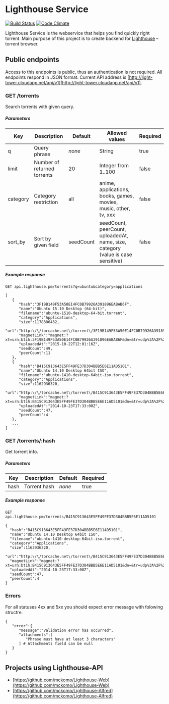 # Lighthouse Service 

[![Build Status](https://travis-ci.org/mckomo/Lighthouse-API.svg?branch=master)](https://travis-ci.org/mckomo/Lighthouse-API)
[![Code Climate](https://codeclimate.com/github/mckomo/Lighthouse-Service/badges/gpa.svg)](https://codeclimate.com/github/mckomo/Lighthouse-Service)

Lighthouse Service is the webservice that helps you find quickly right torrent. Main purpose of this project is to create backend for [Lighthouse](http://mckomo.github.io/Lighthouse/) – torrent browser.

## Public endpoints

Access to this endpoints is public, thus an authentication is not required. All endpoints respond in JSON format. Current API address is [http://light-tower.cloudapp.net/api/v1](http://light-tower.cloudapp.net/api/v1).

### GET /torrents

Search torrents with given query.

##### Parameters

|Key      | Description                 | Default | Allowed values      | Required |
|---------|-----------------------------|---------|---------------------|----------|
|q        | Query phrase                | *none*  | String              | true     |
|limit    | Number of returned torrents | 20      | Integer from 1..100 | false    |
|category | Category restriction        | all     | anime, applications, books, games, movies, music, other, tv, xxx | false |
|sort_by  | Sort by given field         | seedCount | seedCount, peerCount, uploadedAt, name, size, category (value is case sensitive)| false|

##### Example response


```
GET api.lighthouse.pm/torrents?q=ubuntu&category=applications

[
   {
      "hash":"3F19B149F53A50E14FC0B79926A391896EABAB6F",
      "name":"Ubuntu 15.10 Desktop (64-bit)",
      "filename":"ubuntu-1510-desktop-64-bit.torrent",
      "category":"Applications",
      "size":1178386432,
      "url":"http:\/\/torcache.net\/torrent\/3F19B149F53A50E14FC0B79926A391896EABAB6F.torrent",
      "magnetLink":"magnet:?xt=urn:btih:3F19B149F53A50E14FC0B79926A391896EABAB6F&dn=&tr=udp%3A%2F%2Ftracker.publicbt.com%3A80&tr=udp%3A%2F%2Ftracker.openbittorrent.com%3A80&tr=udp%3A%2F%2Ftracker.ccc.de%3A80&tr=udp%3A%2F%2Ftracker.istole.it%3A80",
      "uploadedAt":"2015-10-22T12:01:16Z",
      "seedCount":49,
      "peerCount":11
   },
   {
      "hash":"B415C913643E5FF49FE37D304BBB5E6E11AD5101",
      "name":"Ubuntu 14.10 Desktop 64bit ISO",
      "filename":"ubuntu-1410-desktop-64bit-iso.torrent",
      "category":"Applications",
      "size":1162936320,
      "url":"http:\/\/torcache.net\/torrent\/B415C913643E5FF49FE37D304BBB5E6E11AD5101.torrent",
      "magnetLink":"magnet:?xt=urn:btih:B415C913643E5FF49FE37D304BBB5E6E11AD5101&dn=&tr=udp%3A%2F%2Ftracker.publicbt.com%3A80&tr=udp%3A%2F%2Ftracker.openbittorrent.com%3A80&tr=udp%3A%2F%2Ftracker.ccc.de%3A80&tr=udp%3A%2F%2Ftracker.istole.it%3A80",
      "uploadedAt":"2014-10-23T17:33:00Z",
      "seedCount":47,
      "peerCount":4
   },
   ...
]
```

### GET /torrents/:hash

Get torrent info.

##### Parameters

|Key      | Description                 | Default | Required |
|---------|-----------------------------|---------|----------|
|hash     | Torrent hash                | *none*  | true     |

##### Example response

```
GET api.lighthouse.pm/torrents/B415C913643E5FF49FE37D304BBB5E6E11AD5101

{
  "hash":"B415C913643E5FF49FE37D304BBB5E6E11AD5101",
  "name":"Ubuntu 14.10 Desktop 64bit ISO",
  "filename":"ubuntu-1410-desktop-64bit-iso.torrent",
  "category":"Applications",
  "size":1162936320,
  "url":"http:\/\/torcache.net\/torrent\/B415C913643E5FF49FE37D304BBB5E6E11AD5101.torrent",
  "magnetLink":"magnet:?xt=urn:btih:B415C913643E5FF49FE37D304BBB5E6E11AD5101&dn=&tr=udp%3A%2F%2Ftracker.publicbt.com%3A80&tr=udp%3A%2F%2Ftracker.openbittorrent.com%3A80&tr=udp%3A%2F%2Ftracker.ccc.de%3A80&tr=udp%3A%2F%2Ftracker.istole.it%3A80",
  "uploadedAt":"2014-10-23T17:33:00Z",
  "seedCount":47,
  "peerCount":4
}
```

### Errors

For all statuses 4xx and 5xx you should expect error message with folowing structre.

```
{
   "error":{
      "message":"Validation error has occurred",
      "attachments":[
         "Phrase must have at least 3 characters"
      ] # Attachments field can be null
   }
}
```

## Projects using Lighthouse-API

- [https://github.com/mckomo/Lighthouse-Web](https://github.com/mckomo/Lighthouse-Web)
- [https://github.com/mckomo/Lighthouse-Alfred](https://github.com/mckomo/Lighthouse-Alfred)
